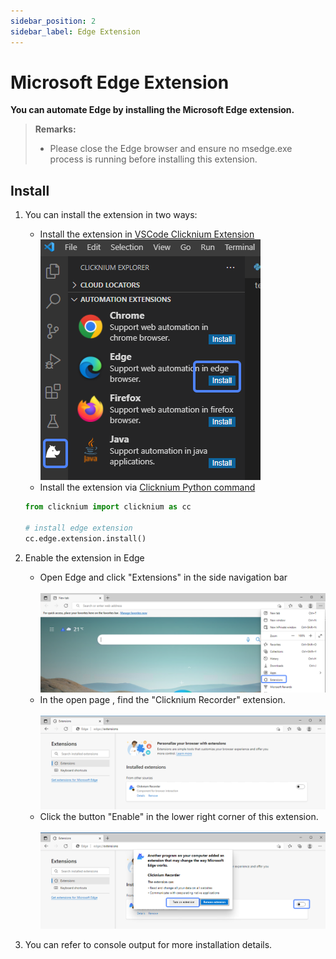 ```yaml
---
sidebar_position: 2
sidebar_label: Edge Extension
---
```

# Microsoft Edge Extension

**You can automate Edge by installing the Microsoft Edge extension.**

> **Remarks:**
>
>- Please close the Edge browser and ensure no msedge.exe process is running before installing this extension.

## Install

1. You can install the extension in two ways:
    - Install the extension in [VSCode Clicknium Extension](./../../tutorial/vscode/vscode.md)  
        ![edge extension install](../../img/edge_ext_install.png)
    - Install the extension via [Clicknium Python command](./../../references/python/webdriver/webextension/webextension.md)
    ```python
    from clicknium import clicknium as cc

    # install edge extension
    cc.edge.extension.install()
    ```
2. Enable the extension in Edge  
    - Open Edge and click "Extensions" in the side navigation bar  
    &emsp;&emsp;![edge extension page](../../img/edge_extension_page.png)  
    - In the open page , find the "Clicknium Recorder" extension.  
    &emsp;&emsp;![edge clickniuim extension page](../../img/edge_extension_enable_page.png)  
    - Click the button "Enable" in the lower right corner of this extension.  
    &emsp;&emsp;![enable edge clickniuim extension](../../img/edge_extension_enable_on.png)

3. You can refer to console output for more installation details.